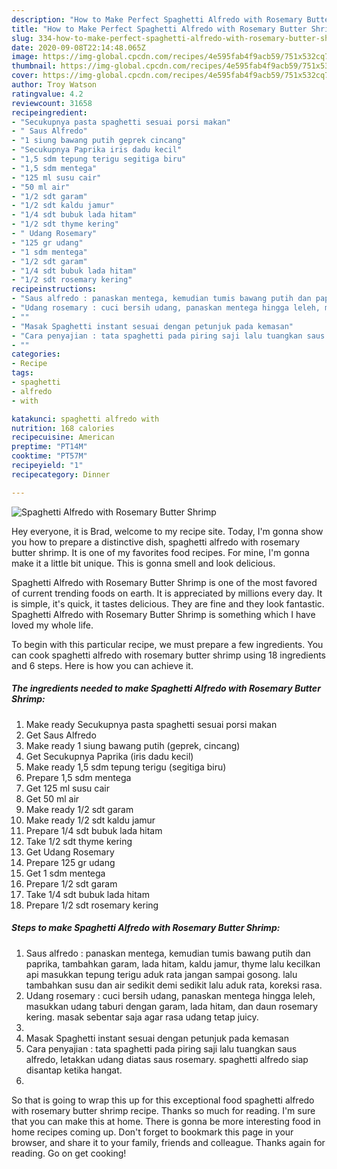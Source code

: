```yaml
---
description: "How to Make Perfect Spaghetti Alfredo with Rosemary Butter Shrimp"
title: "How to Make Perfect Spaghetti Alfredo with Rosemary Butter Shrimp"
slug: 334-how-to-make-perfect-spaghetti-alfredo-with-rosemary-butter-shrimp
date: 2020-09-08T22:14:48.065Z
image: https://img-global.cpcdn.com/recipes/4e595fab4f9acb59/751x532cq70/spaghetti-alfredo-with-rosemary-butter-shrimp-recipe-main-photo.jpg
thumbnail: https://img-global.cpcdn.com/recipes/4e595fab4f9acb59/751x532cq70/spaghetti-alfredo-with-rosemary-butter-shrimp-recipe-main-photo.jpg
cover: https://img-global.cpcdn.com/recipes/4e595fab4f9acb59/751x532cq70/spaghetti-alfredo-with-rosemary-butter-shrimp-recipe-main-photo.jpg
author: Troy Watson
ratingvalue: 4.2
reviewcount: 31658
recipeingredient:
- "Secukupnya pasta spaghetti sesuai porsi makan"
- " Saus Alfredo"
- "1 siung bawang putih geprek cincang"
- "Secukupnya Paprika iris dadu kecil"
- "1,5 sdm tepung terigu segitiga biru"
- "1,5 sdm mentega"
- "125 ml susu cair"
- "50 ml air"
- "1/2 sdt garam"
- "1/2 sdt kaldu jamur"
- "1/4 sdt bubuk lada hitam"
- "1/2 sdt thyme kering"
- " Udang Rosemary"
- "125 gr udang"
- "1 sdm mentega"
- "1/2 sdt garam"
- "1/4 sdt bubuk lada hitam"
- "1/2 sdt rosemary kering"
recipeinstructions:
- "Saus alfredo : panaskan mentega, kemudian tumis bawang putih dan paprika, tambahkan garam, lada hitam, kaldu jamur, thyme lalu kecilkan api masukkan tepung terigu aduk rata jangan sampai gosong. lalu tambahkan susu dan air sedikit demi sedikit lalu aduk rata, koreksi rasa."
- "Udang rosemary : cuci bersih udang, panaskan mentega hingga leleh, masukkan udang taburi dengan garam, lada hitam, dan daun rosemary kering. masak sebentar saja agar rasa udang tetap juicy."
- ""
- "Masak Spaghetti instant sesuai dengan petunjuk pada kemasan"
- "Cara penyajian : tata spaghetti pada piring saji lalu tuangkan saus alfredo, letakkan udang diatas saus rosemary. spaghetti alfredo siap disantap ketika hangat."
- ""
categories:
- Recipe
tags:
- spaghetti
- alfredo
- with

katakunci: spaghetti alfredo with 
nutrition: 168 calories
recipecuisine: American
preptime: "PT14M"
cooktime: "PT57M"
recipeyield: "1"
recipecategory: Dinner

---
```



![Spaghetti Alfredo with Rosemary Butter Shrimp](https://img-global.cpcdn.com/recipes/4e595fab4f9acb59/751x532cq70/spaghetti-alfredo-with-rosemary-butter-shrimp-recipe-main-photo.jpg)

Hey everyone, it is Brad, welcome to my recipe site. Today, I'm gonna show you how to prepare a distinctive dish, spaghetti alfredo with rosemary butter shrimp. It is one of my favorites food recipes. For mine, I'm gonna make it a little bit unique. This is gonna smell and look delicious.



Spaghetti Alfredo with Rosemary Butter Shrimp is one of the most favored of current trending foods on earth. It is appreciated by millions every day. It is simple, it's quick, it tastes delicious. They are fine and they look fantastic. Spaghetti Alfredo with Rosemary Butter Shrimp is something which I have loved my whole life.


To begin with this particular recipe, we must prepare a few ingredients. You can cook spaghetti alfredo with rosemary butter shrimp using 18 ingredients and 6 steps. Here is how you can achieve it.

<!--inarticleads1-->

##### The ingredients needed to make Spaghetti Alfredo with Rosemary Butter Shrimp:

1. Make ready Secukupnya pasta spaghetti sesuai porsi makan
1. Get  Saus Alfredo
1. Make ready 1 siung bawang putih (geprek, cincang)
1. Get Secukupnya Paprika (iris dadu kecil)
1. Make ready 1,5 sdm tepung terigu (segitiga biru)
1. Prepare 1,5 sdm mentega
1. Get 125 ml susu cair
1. Get 50 ml air
1. Make ready 1/2 sdt garam
1. Make ready 1/2 sdt kaldu jamur
1. Prepare 1/4 sdt bubuk lada hitam
1. Take 1/2 sdt thyme kering
1. Get  Udang Rosemary
1. Prepare 125 gr udang
1. Get 1 sdm mentega
1. Prepare 1/2 sdt garam
1. Take 1/4 sdt bubuk lada hitam
1. Prepare 1/2 sdt rosemary kering




<!--inarticleads2-->

##### Steps to make Spaghetti Alfredo with Rosemary Butter Shrimp:

1. Saus alfredo : panaskan mentega, kemudian tumis bawang putih dan paprika, tambahkan garam, lada hitam, kaldu jamur, thyme lalu kecilkan api masukkan tepung terigu aduk rata jangan sampai gosong. lalu tambahkan susu dan air sedikit demi sedikit lalu aduk rata, koreksi rasa.
1. Udang rosemary : cuci bersih udang, panaskan mentega hingga leleh, masukkan udang taburi dengan garam, lada hitam, dan daun rosemary kering. masak sebentar saja agar rasa udang tetap juicy.
1. 
1. Masak Spaghetti instant sesuai dengan petunjuk pada kemasan
1. Cara penyajian : tata spaghetti pada piring saji lalu tuangkan saus alfredo, letakkan udang diatas saus rosemary. spaghetti alfredo siap disantap ketika hangat.
1. 




So that is going to wrap this up for this exceptional food spaghetti alfredo with rosemary butter shrimp recipe. Thanks so much for reading. I'm sure that you can make this at home. There is gonna be more interesting food in home recipes coming up. Don't forget to bookmark this page in your browser, and share it to your family, friends and colleague. Thanks again for reading. Go on get cooking!
